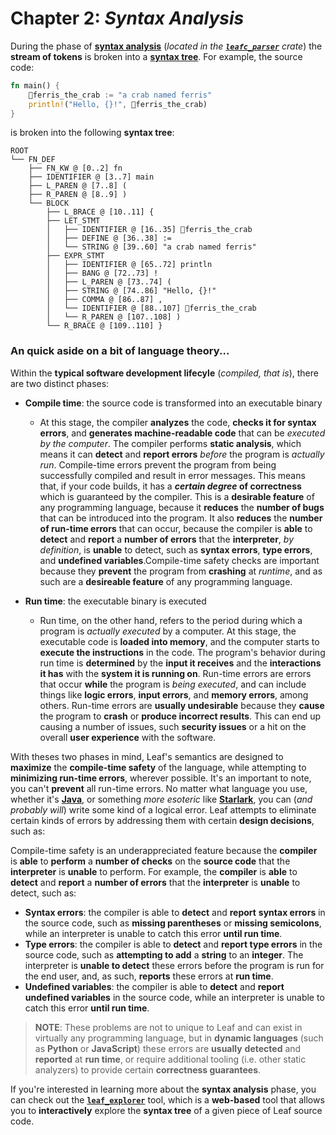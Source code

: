# Chapter 2: _Syntax Analysis_

During the phase of [**syntax analysis**](https://www.wikiwand.com/en/Parsing) (_located in the **[`leafc_parser`](https://docs.rs/leafc_parser)** crate_) the **stream of tokens** is broken into a [**syntax tree**][ast explorer]. For example, the source code:

```rust
fn main() {
    🦀ferris_the_crab := "a crab named ferris"
    println!("Hello, {}!", 🦀ferris_the_crab)
}
```

is broken into the following **syntax tree**:

```text
ROOT
└── FN_DEF
    ├── FN_KW @ [0..2] fn
    ├── IDENTIFIER @ [3..7] main
    ├── L_PAREN @ [7..8] (
    ├── R_PAREN @ [8..9] )
    └── BLOCK
        ├── L_BRACE @ [10..11] {
        ├── LET_STMT
        │   ├── IDENTIFIER @ [16..35] 🦀ferris_the_crab
        │   ├── DEFINE @ [36..38] :=
        │   └── STRING @ [39..60] "a crab named ferris"
        ├── EXPR_STMT
        │   ├── IDENTIFIER @ [65..72] println
        │   ├── BANG @ [72..73] !
        │   ├── L_PAREN @ [73..74] (
        │   ├── STRING @ [74..86] "Hello, {}!"
        │   ├── COMMA @ [86..87] ,
        │   └── IDENTIFIER @ [88..107] 🦀ferris_the_crab
        │   └── R_PAREN @ [107..108] )
        └── R_BRACE @ [109..110] }
```

### An quick aside on a bit of **language theory**...

Within the **typical software development lifecyle** (_compiled, that is_), there are two distinct phases:

-   **Compile time**: the source code is transformed into an executable binary

    -   At this stage, the compiler **analyzes** the code, **checks it for syntax errors**, and **generates machine-readable code** that can be _executed by the computer_. The compiler performs **static analysis**, which means it can **detect** and **report errors** _before_ the program is _actually run_. Compile-time errors prevent the program from being successfully compiled and result in error messages. This means that, if your code builds, it has a **_certain degree_ of correctness** which is guaranteed by the compiler. This is a **desirable feature** of any programming language, because it **reduces** the **number of bugs** that can be introduced into the program. It also **reduces** the **number of run-time errors** that can occur, because the compiler is **able** to **detect** and **report** a **number of errors** that the **interpreter**, _by definition_, is **unable** to detect, such as **syntax errors**, **type errors**, and **undefined variables**.Compile-time safety checks are important because they **prevent** the program from **crashing** at _runtime_, and as such are a **desireable feature** of any programming language.

-   **Run time**: the executable binary is executed

    -   Run time, on the other hand, refers to the period during which a program is _actually executed_ by a computer. At this stage, the executable code is **loaded into memory**, and the computer starts to **execute the instructions** in the code. The program's behavior during run time is **determined** by the **input it receives** and the **interactions it has** with the **system it is running on**. Run-time errors are errors that occur **while** the program is _being executed_, and can include things like **logic errors**, **input errors**, and **memory errors**, among others. Run-time errors are **usually undesirable** because they **cause** the program to **crash** or **produce incorrect results**. This can end up causing a number of issues, such **security issues** or a hit on the overall **user experience** with the software.

With theses two phases in mind, Leaf's semantics are designed to **maximize** the **compile-time safety** of the language, while attempting to **minimizing run-time errors**, wherever possible. It's an important to note, you can't **prevent** all run-time errors. No matter what language you use, whether it's [**Java**][java homepage], or something _more esoteric_ like [**Starlark**][starlark homepage], you can (_and probably will_) write some kind of a logical error. Leaf attempts to eliminate certain kinds of errors <!-- add link here to what kinds of errors are of importance / are design goals --> by addressing them with certain **design decisions**, such as:

<!-- TODO: add -->

Compile-time safety is an underappreciated feature because the **compiler** is **able** to **perform** a **number of checks** on the **source code** that the **interpreter** is **unable** to perform. For example, the **compiler** is **able** to **detect** and **report** a **number of errors** that the **interpreter** is **unable** to detect, such as:

-   **Syntax errors**: the compiler is able to **detect** and **report** **syntax errors** in the source code, such as **missing parentheses** or **missing semicolons**, while an interpreter is unable to catch this error **until run time**.
-   **Type errors**: the compiler is able to **detect** and **report type errors** in the source code, such as **attempting to add** a **string** to an **integer**. The interpreter is **unable to detect** these errors before the program is run for the end user, and, as such, **reports** these errors at **run time**.
-   **Undefined variables**: the compiler is able to **detect** and **report undefined variables** in the source code, while an interpreter is unable to catch this error **until run time**.

> **NOTE**: These problems are not to unique to Leaf and can exist in virtually any programming language, but in **dynamic languages** (such as **Python** or **JavaScript**) these errors are **usually** **detected** and **reported** at **run time**, or require additional tooling (i.e. other static analyzers) to provide certain **correctness guarantees**.

<!-- Footer -->

If you're interested in learning more about the **syntax analysis** phase, you can check out the **[`leaf_explorer`][leaf_explorer]** tool, which is a **web-based** tool that allows you to **interactively** explore the **syntax tree** of a given piece of Leaf source code.

[ast explorer]: https://astexplorer.net/
[leaf_explorer]: https://leaf.dev/explorer
[java homepage]: https://www.java.com/en/
[starlark homepage]: https://bazel.build/rules/language
